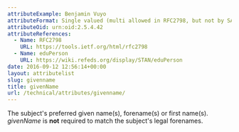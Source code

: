 ```yaml
---
attributeExample: Benjamin Vuyo
attributeFormat: Single valued (multi allowed in RFC2798, but not by SAFIRE)
attributeOid: urn:oid:2.5.4.42
attributeReferences:
  - Name: RFC2798
    URL: https://tools.ietf.org/html/rfc2798
  - Name: eduPerson
    URL: https://wiki.refeds.org/display/STAN/eduPerson
date: 2016-09-12 12:56:14+00:00
layout: attributelist
slug: givenname
title: givenName
url: /technical/attributes/givenname/
---
```


The subject's preferred given name(s), forename(s) or first name(s). _givenName_ is **not** required to match the subject's legal forenames.
